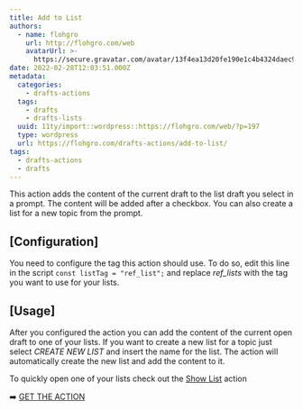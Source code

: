 ```yaml
---
title: Add to List
authors:
  - name: flohgro
    url: http://flohgro.com/web
    avatarUrl: >-
      https://secure.gravatar.com/avatar/13f4ea13d20fe190e1c4b4324daec918?s=96&d=mm&r=g
date: 2022-02-28T12:03:51.000Z
metadata:
  categories:
    - drafts-actions
  tags:
    - drafts
    - drafts-lists
  uuid: 11ty/import::wordpress::https://flohgro.com/web/?p=197
  type: wordpress
  url: https://flohgro.com/drafts-actions/add-to-list/
tags:
  - drafts-actions
  - drafts
---
```

This action adds the content of the current draft to the list draft you select in a prompt. The content will be added after a checkbox. You can also create a list for a new topic from the prompt.

## \[Configuration\]

You need to configure the tag this action should use. To do so, edit this line in the script `const listTag = "ref_list";` and replace _ref\_lists_ with the tag you want to use for your lists.

## \[Usage\]

After you configured the action you can add the content of the current open draft to one of your lists. If you want to create a new list for a topic just select _CREATE NEW LIST_ and insert the name for the list. The action will automatically create the new list and add the content to it.

To quickly open one of your lists check out the [Show List](https://flohgro.com/web/drafts-actions/show-list/) action

➡️ [GET THE ACTION](https://directory.getdrafts.com/a/1Vz)